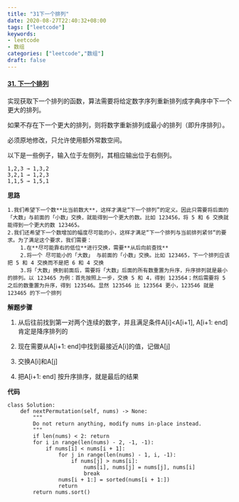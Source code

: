 ```yaml
---
title: "31下一个排列"
date: 2020-08-27T22:40:32+08:00
tags: ["leetcode"]
keywords: 
- leetcode
- 数组
categories: ["leetcode","数组"]
draft: false
---
```


#### [31. 下一个排列](https://leetcode-cn.com/problems/next-permutation/)

实现获取下一个排列的函数，算法需要将给定数字序列重新排列成字典序中下一个更大的排列。

如果不存在下一个更大的排列，则将数字重新排列成最小的排列（即升序排列）。

必须原地修改，只允许使用额外常数空间。

以下是一些例子，输入位于左侧列，其相应输出位于右侧列。

```
1,2,3 → 1,3,2
3,2,1 → 1,2,3
1,1,5 → 1,5,1
```



**思路**

```
1.我们希望下一个数**比当前数大**，这样才满足“下一个排列”的定义。因此只需要将后面的「大数」与前面的「小数」交换，就能得到一个更大的数。比如 123456，将 5 和 6 交换就能得到一个更大的数 123465。
2.我们还希望下一个数增加的幅度尽可能的小，这样才满足“下一个排列与当前排列紧邻“的要求。为了满足这个要求，我们需要：
	1.在**尽可能靠右的低位**进行交换，需要**从后向前查找**
	2.将一个 尽可能小的「大数」 与前面的「小数」交换。比如 123465，下一个排列应该把 5 和 4 交换而不是把 6 和 4 交换
	3.将「大数」换到前面后，需要将「大数」后面的所有数重置为升序，升序排列就是最小的排列。以 123465 为例：首先按照上一步，交换 5 和 4，得到 123564；然后需要将 5 之后的数重置为升序，得到 123546。显然 123546 比 123564 更小，123546 就是 123465 的下一个排列
```



**解题步骤**

1. 从后往前找到第一对两个连续的数字，并且满足条件A[i]<A[i+1], A[i+1: end]肯定是降序排列的

2. 现在需要从A[i+1: end]中找到最接近A[i]的值，记做A[j]

3. 交换A[i]和A[j]

4. 把A[i+1: end] 按升序排序，就是最后的结果

   

**代码**

```
class Solution:
    def nextPermutation(self, nums) -> None:
        """
        Do not return anything, modify nums in-place instead.
        """
        if len(nums) < 2: return
        for i in range(len(nums) - 2, -1, -1):
            if nums[i] < nums[i + 1]:
                for j in range(len(nums) - 1, i, -1):
                    if nums[j] > nums[i]:
                        nums[i], nums[j] = nums[j], nums[i]
                        break
                nums[i + 1:] = sorted(nums[i + 1:])
                return
        return nums.sort()
```

